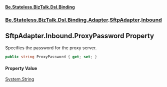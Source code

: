 #### [Be.Stateless.BizTalk.Dsl.Binding](README.md 'README')
### [Be.Stateless.BizTalk.Dsl.Binding.Adapter](Be.Stateless.BizTalk.Dsl.Binding.Adapter.md 'Be.Stateless.BizTalk.Dsl.Binding.Adapter').[SftpAdapter](SftpAdapter.md 'Be.Stateless.BizTalk.Dsl.Binding.Adapter.SftpAdapter').[Inbound](SftpAdapter.Inbound.md 'Be.Stateless.BizTalk.Dsl.Binding.Adapter.SftpAdapter.Inbound')

## SftpAdapter.Inbound.ProxyPassword Property

Specifies the password for the proxy server.

```csharp
public string ProxyPassword { get; set; }
```

#### Property Value
[System.String](https://docs.microsoft.com/en-us/dotnet/api/System.String 'System.String')